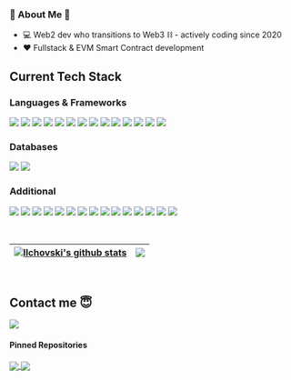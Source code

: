 ### 🤖 About Me 🤖

- 💻 Web2 dev who transitions to Web3 ⛓️ - actively coding since 2020
- ❤️ Fullstack & EVM Smart Contract development


## Current Tech Stack

### Languages & Frameworks
<p>
  <img src="https://img.shields.io/badge/JavaScript-F7DF1E?style=for-the-badge&logo=javascript&logoColor=black">
  <img src="https://img.shields.io/badge/TypeScript-3178C6?style=for-the-badge&logo=typescript&logoColor=white">
  <img src="https://img.shields.io/badge/Solidity-363636?style=for-the-badge&logo=solidity&logoColor=white">
  <img src="https://img.shields.io/badge/Hardhat-F7DF1E?style=for-the-badge">
  <img src="https://img.shields.io/badge/Node.js-43853D?style=for-the-badge&logo=node.js&logoColor=white">
  <img src="https://img.shields.io/badge/Express.js-404D59?style=for-the-badge">
  <img src="https://img.shields.io/badge/React-61DAFB?style=for-the-badge&logo=react&logoColor=white">
  <img src="https://img.shields.io/badge/Vue-4FC08D?style=for-the-badge&logo=vue.js&logoColor=white">
  <img src="https://img.shields.io/badge/HTML-E34F26?style=for-the-badge&logo=html5&logoColor=white">
  <img src="https://img.shields.io/badge/CSS-1572B6?style=for-the-badge&logo=css3&logoColor=white">
  <img src="https://img.shields.io/badge/Sass-CC6699?style=for-the-badge&logo=sass&logoColor=white">
  <img src="https://img.shields.io/badge/Java-BC0B19?style=for-the-badge">
  <img src="https://img.shields.io/badge/Shopify-7AB55C?style=for-the-badge&logo=shopify&logoColor=white">
  <img src="https://img.shields.io/badge/Liquid-67B8DE?style=for-the-badge">
<p>

 ### Databases
<p>
  <img src="https://img.shields.io/badge/PostgreSQL-316192?style=for-the-badge&logo=postgresql&logoColor=white">
  <img src="https://img.shields.io/badge/MongoDB-4EA94B?style=for-the-badge&logo=mongodb&logoColor=white">
</p>

 ### Additional
 <p>
  <img src="https://img.shields.io/badge/Ubuntu-E95420?style=for-the-badge&logo=ubuntu&logoColor=white">
  <img src="https://img.shields.io/badge/Anaconda-%2344A833.svg?style=for-the-badge&logo=anaconda&logoColor=white">
  <img src="https://img.shields.io/badge/JWT-black?style=for-the-badge&logo=JSON%20web%20tokens">
  <img src="https://img.shields.io/badge/heroku-%23430098.svg?style=for-the-badge&logo=heroku&logoColor=white">
  <img src="https://img.shields.io/badge/Visual%20Studio%20Code-0078d7.svg?style=for-the-badge&logo=visual-studio-code&logoColor=white">
  <img src="https://img.shields.io/badge/pycharm-143?style=for-the-badge&logo=pycharm&logoColor=black&color=black&labelColor=green">
  <img src="https://img.shields.io/badge/pandas-%23150458.svg?style=for-the-badge&logo=pandas&logoColor=white">
  <img src="https://img.shields.io/badge/numpy-%23013243.svg?style=for-the-badge&logo=numpy&logoColor=white">
  <img src="https://img.shields.io/badge/Postman-FF6C37?style=for-the-badge&logo=postman&logoColor=white">
  <img src="https://img.shields.io/badge/gunicorn-%298729.svg?style=for-the-badge&logo=gunicorn&logoColor=white">
  <img src="https://img.shields.io/badge/nginx-%23009639.svg?style=for-the-badge&logo=nginx&logoColor=white">
  <img src="https://img.shields.io/badge/-selenium-%43B02A?style=for-the-badge&logo=selenium&logoColor=white">
  <img src="https://img.shields.io/badge/git-%23F05033.svg?style=for-the-badge&logo=git&logoColor=white">
  <img src="https://img.shields.io/badge/NPM-%23000000.svg?style=for-the-badge&logo=npm&logoColor=white">
  <img src="https://res.cloudinary.com/dawb3psft/image/upload/v1647933330/Portfolio/kv-lang.png">
</p>

<br>

<a href="https://github.com/ilchovski98"><img align="center" src="https://github-readme-stats.vercel.app/api?username=ilchovski98&show_icons=true&include_all_commits=true&theme=buefy&hide_border=true" alt="Ilchovski's github stats" /></a> | <a href="https://github.com/ilchovski98"><img align="center" src="https://github-readme-stats.vercel.app/api/top-langs/?username=ilchovski98&exclude_repo=shopify-titan-smart-cable&langs_count=6&layout=compact&theme=buefy&hide_border=true" /></a> |
| ------------- | ------------- |

<br>

## Contact me 😇
<p>
  <a href = "https://www.linkedin.com/in/nikola-ilchovski-52940a176/"> <img src="https://img.shields.io/badge/linkedin-%230077B5.svg?style=for-the-badge&logo=linkedin&logoColor=white"> </a>
</p>

#### Pinned Repositories


<a href="https://github.com/ilchovski98/ERC20-bridge-smart-contract">
  <img align="center" src="https://github-readme-stats.vercel.app/api/pin/?username=ilchovski98&repo=ERC20-bridge-smart-contract&theme=buefy" />
</a>

<a href="https://github.com/ilchovski98/ERC20-bridge-frontend">
  <img align="center" src="https://github-readme-stats.vercel.app/api/pin/?username=ilchovski98&repo=ERC20-bridge-frontend&theme=buefy" />
</a>

